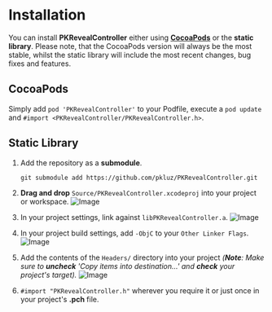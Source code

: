 # Installation

You can install **PKRevealController** either using **[CocoaPods](http://cocoapods.org)** or the **static library**. Please note, that the CocoaPods version will always be the most stable, whilst the static library will include the most recent changes, bug fixes and features.

## CocoaPods

Simply add `pod 'PKRevealController'` to your Podfile, execute a `pod update` and `#import <PKRevealController/PKRevealController.h>`.

## Static Library

1. Add the repository as a **submodule**.
    ```
    git submodule add https://github.com/pkluz/PKRevealController.git
    ```

2. **Drag and drop** `Source/PKRevealController.xcodeproj` into your project or workspace.
![Image](http://img4.imageshack.us/img4/6169/qhid.png)

3. In your project settings, link against `libPKRevealController.a`.
![Image](http://imageshack.us/a/img36/6909/1ii.png)

4. In your project build settings, add `-ObjC` to your `Other Linker Flags`.
![Image](http://imageshack.us/a/img849/7499/tw3u.png)

5. Add the contents of the `Headers/` directory into your project _(**Note**: Make sure to **uncheck** 'Copy items into destination…' and **check** your project's target)._
![Image](http://img9.imageshack.us/img9/5581/7x41.png)</center>

6. `#import "PKRevealController.h"` wherever you require it or just once in your project's **.pch** file.
